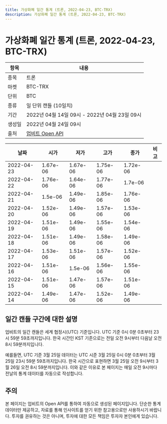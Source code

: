 ```yaml
---
title: 가상화폐 일간 통계 (트론, 2022-04-23, BTC-TRX)
description: 가상화폐 일간 통계 (트론, 2022-04-23, BTC-TRX)
---
```



가상화폐 일간 통계 (트론, 2022-04-23, BTC-TRX)
===

|항목|내용|
|--|--|
|종목|트론|
|마켓|BTC-TRX|
|단위|BTC|
|종류|일 단위 캔들 (10일치)|
|기간|2022년 04월 14일 09시 - 2022년 04월 23일 09시|
|생성일|2022년 04월 24일 09시|
|출처|[업비트 Open API](https://docs.upbit.com)|


|날짜|시가|저가|고가|종가|비고|
|--|--|--|--|--|--|
|2022-04-23|1.67e-06|1.67e-06|1.75e-06|1.72e-06|    |
|2022-04-22|1.76e-06|1.64e-06|1.77e-06|1.7e-06|    |
|2022-04-21|1.5e-06|1.49e-06|1.85e-06|1.76e-06|    |
|2022-04-20|1.52e-06|1.49e-06|1.57e-06|1.53e-06|    |
|2022-04-19|1.51e-06|1.49e-06|1.55e-06|1.54e-06|    |
|2022-04-18|1.51e-06|1.49e-06|1.58e-06|1.49e-06|    |
|2022-04-17|1.53e-06|1.51e-06|1.57e-06|1.52e-06|    |
|2022-04-16|1.51e-06|1.5e-06|1.56e-06|1.55e-06|    |
|2022-04-15|1.51e-06|1.47e-06|1.57e-06|1.51e-06|    |
|2022-04-14|1.49e-06|1.47e-06|1.52e-06|1.49e-06|    |


일간 캔들 구간에 대한 설명
---


업비트의 일간 캔들은 세계 협정시(UTC) 기준입니다. 
UTC 기준 0시 0분 0초부터 23시 59분 59초까지입니다. 
한국 시간인 KST 기준으로는 전일 오전 9시부터 다음날 오전 8시 59분까지입니다. 


예를들면, UTC 기준 3월 25일 데이터는 UTC 시준 3월 25일 0시 0분 0초부터 3월 25일 23시 59분 59초까지입니다. 
한국 시간으로 표현하면 3월 25일 오전 9시부터 3월 26일 오전 8시 59분까지입니다. 
이와 같은 이유로 본 페이지는 매일 오전 9시마다 전날의 통계 데이터를 자동으로 작성합니다. 


주의
---


본 페이지는 업비트의 Open API를 통하여 자동으로 생성된 페이지입니다. 
단순한 통계 데이터만 제공하고, 자료를 통해 인사이트를 얻기 위한 참고용으로만 사용하시기 바랍니다. 
투자를 권유하는 것은 아니며, 투자에 대한 모든 책임은 투자자 본인에게 있습니다. 
